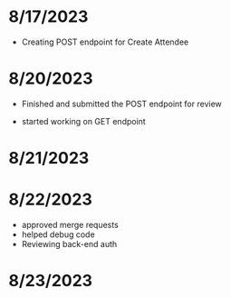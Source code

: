 # 8/17/2023

- Creating POST endpoint for Create Attendee

# 8/20/2023

- Finished and submitted the POST endpoint for review

- started working on GET endpoint

# 8/21/2023

# 8/22/2023

- approved merge requests
- helped debug code
- Reviewing back-end auth

# 8/23/2023
